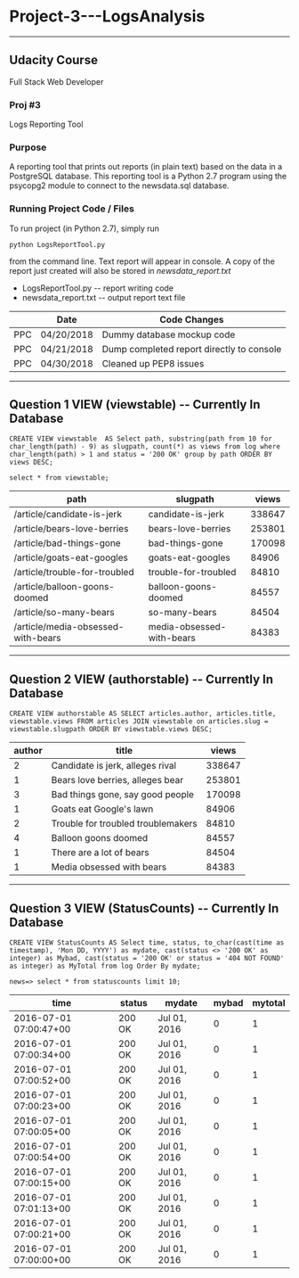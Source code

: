 # Project-3---LogsAnalysis

 -----------------------------------------------------------------
 ## Udacity Course 
 Full Stack Web Developer
 
 ### Proj #3 
 Logs Reporting Tool
 
 ### Purpose 
 A reporting tool that prints out reports (in plain text) based on
 the data in a PostgreSQL database. This reporting tool is a
 Python 2.7 program using the psycopg2 module to connect to the
 newsdata.sql database.

 ### Running Project Code / Files  
 To run project (in Python 2.7), simply run
 ```
 python LogsReportTool.py
 ```
 from the command line. Text report will appear in console. A copy of the report 
 just created will also be stored in _newsdata_report.txt_ 
 
 * LogsReportTool.py   -- report writing code
 * newsdata_report.txt -- output report text file
 
 
  |     | Date       | Code Changes
  | --- | ---------- | -----------------------------------------
  | PPC | 04/20/2018 | Dummy database mockup code
  | PPC | 04/21/2018 | Dump completed report directly to console
  | PPC | 04/30/2018 | Cleaned up PEP8 issues

----------------------------------------------------------------------------
Question 1 VIEW (viewstable) -- Currently In Database
----------------------------------------------------------------------------
```
CREATE VIEW viewstable  AS Select path, substring(path from 10 for char_length(path) - 9) as slugpath, count(*) as views from log where char_length(path) > 1 and status = '200 OK' group by path ORDER BY views DESC;
```

```
select * from viewstable;
```

 | path                               | slugpath                  | views
 | ---------------------------------- | ------------------------- | ------
 | /article/candidate-is-jerk         | candidate-is-jerk         | 338647
 | /article/bears-love-berries        | bears-love-berries        | 253801
 | /article/bad-things-gone           | bad-things-gone           | 170098
 | /article/goats-eat-googles         | goats-eat-googles         |  84906
 | /article/trouble-for-troubled      | trouble-for-troubled      |  84810
 | /article/balloon-goons-doomed      | balloon-goons-doomed      |  84557
 | /article/so-many-bears             | so-many-bears             |  84504
 | /article/media-obsessed-with-bears | media-obsessed-with-bears |  84383


----------------------------------------------------------------------------
Question 2 VIEW (authorstable) -- Currently In Database
----------------------------------------------------------------------------
```
CREATE VIEW authorstable AS SELECT articles.author, articles.title, viewstable.views FROM articles JOIN viewstable on articles.slug = viewstable.slugpath ORDER BY viewstable.views DESC; 
```

| author |               title                | views
| ------ | ---------------------------------- | -------
|      2 | Candidate is jerk, alleges rival   | 338647
|      1 | Bears love berries, alleges bear   | 253801
|      3 | Bad things gone, say good people   | 170098
|      1 | Goats eat Google's lawn            |  84906
|      2 | Trouble for troubled troublemakers |  84810
|      4 | Balloon goons doomed               |  84557
|      1 | There are a lot of bears           |  84504
|      1 | Media obsessed with bears          |  84383


----------------------------------------------------------------------------
Question 3 VIEW (StatusCounts) -- Currently In Database
----------------------------------------------------------------------------
```
CREATE VIEW StatusCounts AS Select time, status, to_char(cast(time as timestamp), 'Mon DD, YYYY') as mydate, cast(status <> '200 OK' as integer) as Mybad, cast(status = '200 OK' or status = '404 NOT FOUND' as integer) as MyTotal from log Order By mydate;
```

```
news=> select * from statuscounts limit 10;
```

| time                   | status | mydate       | mybad | mytotal
| ---------------------- | ------ | ------------ | ----- | --------
| 2016-07-01 07:00:47+00 | 200 OK | Jul 01, 2016 |     0 |       1
| 2016-07-01 07:00:34+00 | 200 OK | Jul 01, 2016 |     0 |       1
| 2016-07-01 07:00:52+00 | 200 OK | Jul 01, 2016 |     0 |       1
| 2016-07-01 07:00:23+00 | 200 OK | Jul 01, 2016 |     0 |       1
| 2016-07-01 07:00:05+00 | 200 OK | Jul 01, 2016 |     0 |       1
| 2016-07-01 07:00:54+00 | 200 OK | Jul 01, 2016 |     0 |       1
| 2016-07-01 07:00:15+00 | 200 OK | Jul 01, 2016 |     0 |       1
| 2016-07-01 07:01:13+00 | 200 OK | Jul 01, 2016 |     0 |       1
| 2016-07-01 07:00:21+00 | 200 OK | Jul 01, 2016 |     0 |       1
| 2016-07-01 07:00:00+00 | 200 OK | Jul 01, 2016 |     0 |       1




